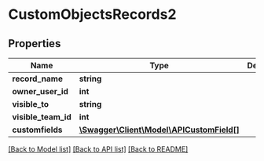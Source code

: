 # CustomObjectsRecords2

## Properties
Name | Type | Description | Notes
------------ | ------------- | ------------- | -------------
**record_name** | **string** |  | 
**owner_user_id** | **int** |  | [optional] 
**visible_to** | **string** |  | [optional] 
**visible_team_id** | **int** |  | [optional] 
**customfields** | [**\Swagger\Client\Model\APICustomField[]**](APICustomField.md) |  | [optional] 

[[Back to Model list]](../README.md#documentation-for-models) [[Back to API list]](../README.md#documentation-for-api-endpoints) [[Back to README]](../README.md)


